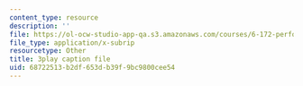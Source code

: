 ```yaml
---
content_type: resource
description: ''
file: https://ol-ocw-studio-app-qa.s3.amazonaws.com/courses/6-172-performance-engineering-of-software-systems-fall-2018/68722513b2df653db39f9bc9800cee54_gyaqXwi4BDk.srt
file_type: application/x-subrip
resourcetype: Other
title: 3play caption file
uid: 68722513-b2df-653d-b39f-9bc9800cee54
---
```

